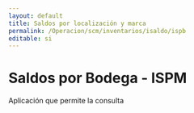 ```yaml
---
layout: default
title: Saldos por localización y marca
permalink: /Operacion/scm/inventarios/isaldo/ispb
editable: si
---
```


# Saldos por Bodega - ISPM  

Aplicación que permite la consulta
